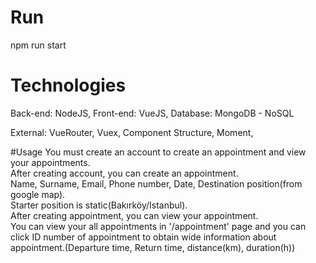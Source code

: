 # Run
npm run start

# Technologies
Back-end: NodeJS,
Front-end: VueJS,
Database: MongoDB - NoSQL

External:
VueRouter,
Vuex,
Component Structure,
Moment,

#Usage
You must create an account to create an appointment and view your appointments.<br>
After creating account, you can create an appointment.<br>
Name, Surname, Email, Phone number, Date, Destination position(from google map). <br>
Starter position is static(Bakırköy/Istanbul).<br>
After creating appointment, you can view your appointment.<br>
You can view your all appointments in '/appointment' page and you can click ID number of appointment to obtain wide information about appointment.(Departure time, Return time, distance(km), duration(h))<br>